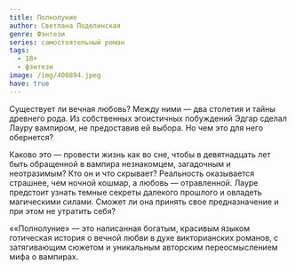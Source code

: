 ```yaml
---
title: Полнолуние
author: Светлана Поделинская
genre: Фэнтези
series: самостоятельный роман
tags:
  - 18+
  - фэнтези
image: /img/400894.jpeg
have: true
---
```

Существует ли вечная любовь? Между ними — два столетия и тайны древнего рода. Из собственных эгоистичных побуждений Эдгар сделал Лауру вампиром, не предоставив ей выбора. Но чем это для него обернется?

Каково это — провести жизнь как во сне, чтобы в девятнадцать лет быть обращенной в вампира незнакомцем, загадочным и неотразимым? Кто он и что скрывает? Реальность оказывается страшнее, чем ночной кошмар, а любовь — отравленной. Лауре предстоит узнать темные секреты далекого прошлого и овладеть магическими силами. Сможет ли она принять свое предназначение и при этом не утратить себя?

««Полнолуние» — это написанная богатым, красивым языком готическая история о вечной любви в духе викторианских романов, с затягивающим сюжетом и уникальным авторским переосмыслением мифа о вампирах.